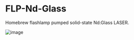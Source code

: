 # FLP-Nd-Glass
Homebrew flashlamp pumped solid-state Nd:Glass LASER.


![image](files:\\C:\Slideshow\Git_Pics\Full_System.JPG)
